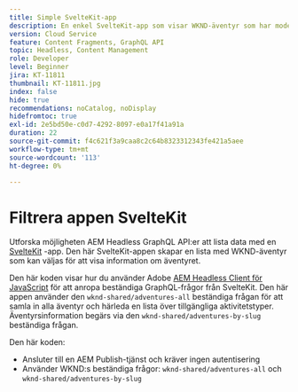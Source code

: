 ```yaml
---
title: Simple SvelteKit-app
description: En enkel SvelteKit-app som visar WKND-äventyr som har modellerats med Content Fragments.
version: Cloud Service
feature: Content Fragments, GraphQL API
topic: Headless, Content Management
role: Developer
level: Beginner
jira: KT-11811
thumbnail: KT-11811.jpg
index: false
hide: true
recommendations: noCatalog, noDisplay
hidefromtoc: true
exl-id: 2e5bd50e-c0d7-4292-8097-e0a17f41a91a
duration: 22
source-git-commit: f4c621f3a9caa8c2c64b8323312343fe421a5aee
workflow-type: tm+mt
source-wordcount: '113'
ht-degree: 0%

---
```


# Filtrera appen SvelteKit

Utforska möjligheten AEM Headless GraphQL API:er att lista data med en [SvelteKit](https://kit.svelte.dev/) -app. Den här SvelteKit-appen skapar en lista med WKND-äventyr som kan väljas för att visa information om äventyret.

Den här koden visar hur du använder Adobe [AEM Headless Client för JavaScript](https://github.com/adobe/aem-headless-client-js/blob/main/api-reference.md) för att anropa beständiga GraphQL-frågor från SvelteKit. Den här appen använder den `wknd-shared/adventures-all` beständiga frågan för att samla in alla äventyr och härleda en lista över tillgängliga aktivitetstyper. Äventyrsinformation begärs via den `wknd-shared/adventures-by-slug` beständiga frågan.

Den här koden:

+ Ansluter till en AEM Publish-tjänst och kräver ingen autentisering
+ Använder WKND:s beständiga frågor: `wknd-shared/adventures-all` och `wknd-shared/adventures-by-slug`
